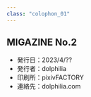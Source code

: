 ```yaml
---
class: "colophon_01"
---
```


## MIGAZINE No.2

- 発行日：2023/4/??
- 発行者：dolphilia
- 印刷所：pixivFACTORY
- 連絡先：dolphilia.com
